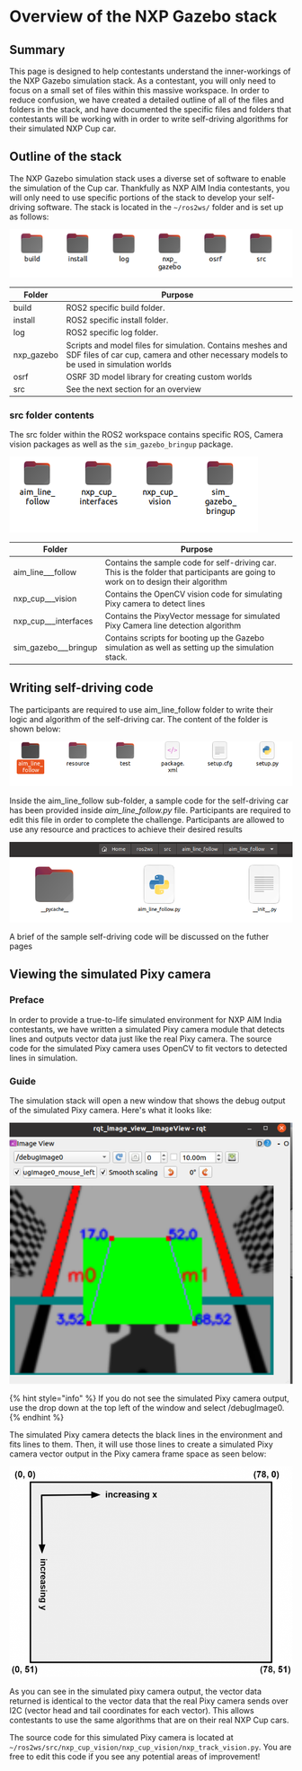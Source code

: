 # Overview of the NXP Gazebo stack

## Summary

This page is designed to help contestants understand the inner-workings of the NXP Gazebo simulation stack. As a contestant, you will only need to focus on a small set of files within this massive workspace. In order to reduce confusion, we have created a detailed outline of all of the files and folders in the stack, and have documented the specific files and folders that contestants will be working with in order to write self-driving algorithms for their simulated NXP Cup car.

## Outline of the stack

The NXP Gazebo simulation stack uses a diverse set of software to enable the simulation of the Cup car. Thankfully as NXP AIM India contestants, you will only need to use specific portions of the stack to develop your self-driving software. The stack is located in the `~/ros2ws/` folder and is set up as follows:

![](<.gitbook/assets/image (8).png>)

| Folder      | Purpose                                                                                                                                              |
| ----------- | ---------------------------------------------------------------------------------------------------------------------------------------------------- |
| build       | ROS2 specific build folder.                                                                                                                          |
| install     | ROS2 specific install folder.                                                                                                                        |
| log         | ROS2 specific log folder.                                                                                                                            |
| nxp\_gazebo | Scripts and model files for simulation. Contains meshes and SDF files of car cup, camera and other necessary models to be used in simulation worlds  |
| osrf        | OSRF 3D model library for creating custom worlds                                                                                                     |
| src         | See the next section for an overview                                                                                                                 |

### src folder contents

The src folder within the ROS2 workspace contains specific ROS, Camera vision packages as well as the `sim_gazebo_bringup` package.

![](<.gitbook/assets/image (9).png>)

| Folder                 | Purpose                                                                                                                            |
| ---------------------- | ---------------------------------------------------------------------------------------------------------------------------------- |
| aim\_line_\__follow    | Contains the sample code for self-driving car. This is the folder that participants are going to work on to design their algorithm |
| nxp\_cup_\__vision     | Contains the OpenCV vision code for simulating Pixy camera to detect lines                                                         |
| nxp\_cup_\__interfaces | Contains the PixyVector message for simulated Pixy Camera line detection algorithm                                                 |
| sim\_gazebo_\__bringup | Contains scripts for booting up the Gazebo simulation as well as setting up the simulation stack.                                  |

## Writing self-driving code

The participants are required to use aim\_line\_follow folder to write their logic and algorithm of the self-driving car. The content of the folder is shown below:

![](<.gitbook/assets/Screenshot from 2021-04-06 16-40-01.png>)

Inside the aim\_line\_follow sub-folder, a sample code for the self-driving car has been provided inside _aim\_line\_follow.py_  file. Participants are required to edit this file in order to complete the challenge. Participants are allowed to use any resource and practices to achieve their desired results

![](<.gitbook/assets/Screenshot from 2021-04-06 16-38-31.png>)

A brief of the sample self-driving code will be discussed on the futher pages

## Viewing the simulated Pixy camera <a href="#viewing-the-simulated-pixy-camera" id="viewing-the-simulated-pixy-camera"></a>

### Preface <a href="#preface" id="preface"></a>

In order to provide a true-to-life simulated environment for NXP AIM India contestants, we have written a simulated Pixy camera module that detects lines and outputs vector data just like the real Pixy camera. The source code for the simulated Pixy camera uses OpenCV to fit vectors to detected lines in simulation.

### Guide

The simulation stack will open a new window that shows the debug output of the simulated Pixy camera. Here's what it looks like:

![](.gitbook/assets/qt.png)

{% hint style="info" %}
If you do not see the simulated Pixy camera output, use the drop down at the top left of the window and select /debugImage0.
{% endhint %}

The simulated Pixy camera detects the black lines in the environment and fits lines to them. Then, it will use those lines to create a simulated Pixy camera vector output in the Pixy camera frame space as seen below:

![](<.gitbook/assets/image (5).png>)

As you can see in the simulated pixy camera output, the vector data returned is identical to the vector data that the real Pixy camera sends over I2C (vector head and tail coordinates for each vector). This allows contestants to use the same algorithms that are on their real NXP Cup cars.

The source code for this simulated Pixy camera is located at `~/ros2ws/src/nxp_cup_vision/nxp_cup_vision/nxp_track_vision.py` ​. You are free to edit this code if you see any potential areas of improvement!
